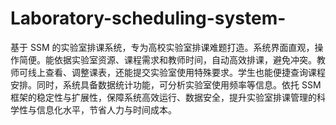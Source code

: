 # Laboratory-scheduling-system-
基于 SSM 的实验室排课系统，专为高校实验室排课难题打造。系统界面直观，操作简便。能依据实验室资源、课程需求和教师时间，自动高效排课，避免冲突。教师可线上查看、调整课表，还能提交实验室使用特殊要求。学生也能便捷查询课程安排。同时，系统具备数据统计功能，可分析实验室使用频率等信息。依托 SSM 框架的稳定性与扩展性，保障系统高效运行、数据安全，提升实验室排课管理的科学性与信息化水平，节省人力与时间成本。 
